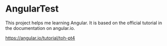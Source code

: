 # AngularTest

This project helps me learning Angular. It is based on the official tutorial in the documentation on angular.io.

<https://angular.io/tutorial/toh-pt4>
